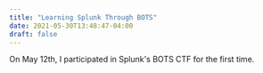 ```yaml
---
title: "Learning Splunk Through BOTS"
date: 2021-05-30T13:48:47-04:00
draft: false
---
```


On May 12th, I participated in Splunk's BOTS CTF for the first time. 
